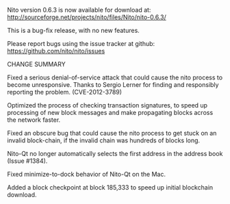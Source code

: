 Nito version 0.6.3 is now available for download at:
  http://sourceforge.net/projects/nito/files/Nito/nito-0.6.3/

This is a bug-fix release, with no new features.

Please report bugs using the issue tracker at github:
  https://github.com/nito/nito/issues

CHANGE SUMMARY

Fixed a serious denial-of-service attack that could cause the
nito process to become unresponsive. Thanks to Sergio Lerner
for finding and responsibly reporting the problem. (CVE-2012-3789)

Optimized the process of checking transaction signatures, to
speed up processing of new block messages and make propagating
blocks across the network faster.

Fixed an obscure bug that could cause the nito process to get
stuck on an invalid block-chain, if the invalid chain was
hundreds of blocks long.

Nito-Qt no longer automatically selects the first address
in the address book (Issue #1384).

Fixed minimize-to-dock behavior of Nito-Qt on the Mac.

Added a block checkpoint at block 185,333 to speed up initial
blockchain download.
